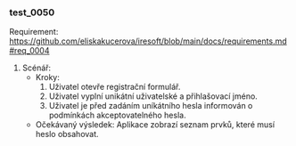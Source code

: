 ### test_0050

Requirement: https://github.com/eliskakucerova/iresoft/blob/main/docs/requirements.md#req_0004

1. Scénář:
    - Kroky:
        1. Uživatel otevře registrační formulář.
        2. Uživatel vyplní unikátní uživatelské a přihlašovací jméno.
        3. Uživatel je před zadáním uníkátního hesla informován o podmínkách akceptovatelného hesla.
    - Očekávaný výsledek: Aplikace zobrazí seznam prvků, které musí heslo obsahovat.